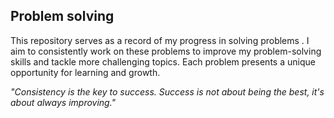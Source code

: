 ## Problem solving

This repository serves as a record of my progress in solving problems . I aim to consistently work on these problems to improve my problem-solving skills and tackle more challenging topics. Each problem presents a unique opportunity for learning and growth.

*"Consistency is the key to success. Success is not about being the best, it's about always improving."* 
